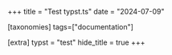 +++
title = "Test typst.ts"
date = "2024-07-09"

[taxonomies]
tags=["documentation"]

[extra]
typst = "test"
hide_title = true
+++
